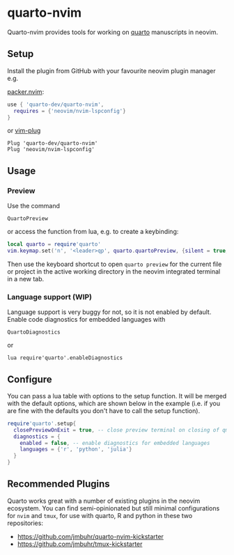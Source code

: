 # quarto-nvim

Quarto-nvim provides tools for working on [quarto](https://quarto.org/) manuscripts in neovim.

## Setup

Install the plugin from GitHub with your favourite neovim plugin manager e.g.

[packer.nvim](https://github.com/wbthomason/packer.nvim):

```lua
use { 'quarto-dev/quarto-nvim',
  requires = {'neovim/nvim-lspconfig'}
}
```

or [vim-plug](https://github.com/junegunn/vim-plug)

```vim
Plug 'quarto-dev/quarto-nvim'
Plug 'neovim/nvim-lspconfig'
```

## Usage

### Preview

Use the command

```vim
QuartoPreview
```

or access the function from lua, e.g. to create a keybinding:

```lua
local quarto = require'quarto'
vim.keymap.set('n', '<leader>qp', quarto.quartoPreview, {silent = true, noremap = true})
```

Then use the keyboard shortcut to open `quarto preview` for the current file or project in the active working directory in the neovim integrated terminal in a new tab.

### Language support (WIP)

Language support is very buggy for not, so it is not enabled by default.
Enable code diagnostics for embedded languages with 

```vim
QuartoDiagnostics
```

or

```vim
lua require'quarto'.enableDiagnostics
```

## Configure

You can pass a lua table with options to the setup function.
It will be merged with the default options, which are shown below in the example
(i.e. if you are fine with the defaults you don't have to call the setup function).

```lua
require'quarto'.setup{
  closePreviewOnExit = true, -- close preview terminal on closing of qmd file buffer
  diagnostics = {
    enabled = false, -- enable diagnostics for embedded languages
    languages = {'r', 'python', 'julia'}
  }
}
```

## Recommended Plugins

Quarto works great with a number of existing plugins in the neovim ecosystem.
You can find semi-opinionated but still minimal
configurations for `nvim` and `tmux`,
for use with quarto, R and python in these two repositories:

- <https://github.com/jmbuhr/quarto-nvim-kickstarter>
- <https://github.com/jmbuhr/tmux-kickstarter>

